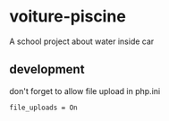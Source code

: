 # voiture-piscine
A school project about water inside car


## development
don't forget to allow file upload in php.ini
```
file_uploads = On 
```
